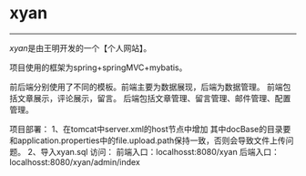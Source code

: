 # xyan
------
*xyan*是由王明开发的一个【个人网站】。

项目使用的框架为spring+springMVC+mybatis。

前后端分别使用了不同的模板。前端主要为数据展现，后端为数据管理。
前端包括文章展示，评论展示，留言。
后端包括文章管理、留言管理、邮件管理、配置管理。

项目部署：
	1、在tomcat中server.xml的host节点中增加<Context docBase="D:\tmp" path="/img" reloadable="true"/>
	       其中docBase的目录要和application.properties中的file.upload.path保持一致，否则会导致文件上传问题。
	2、导入xyan.sql
访问：
	前端入口：localhosst:8080/xyan
	后端入口：localhosst:8080/xyan/admin/index

